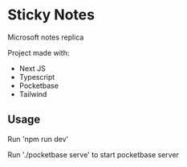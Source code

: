 # Sticky Notes
Microsoft notes replica

Project made with: 
- Next JS
- Typescript
- Pocketbase 
- Tailwind



## Usage

Run 'npm run dev' 

Run './pocketbase serve' to start pocketbase server
